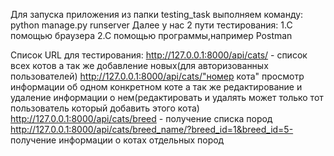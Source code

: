 Для запуска приложения из папки testing_task выполняем команду: python manage.py runserver
Далее у нас 2 пути тестирования:
1.С помощью браузера
2.С помощью программы,например Postman

Список URL для тестирования:
http://127.0.0.1:8000/api/cats/ - список всех котов а так же добавление новых(для авторизованных пользователей)
http://127.0.0.1:8000/api/cats/"номер кота" просмотр информации об одном конкретном коте а так же редактирование и удаление информации о нем(редактировать и удалять может только тот пользователь который добавить этого кота)
http://127.0.0.1:8000/api/cats/breed - получение списка пород
http://127.0.0.1:8000/api/cats/breed_name/?breed_id=1&breed_id=5- получение информации о котах отдельных пород

